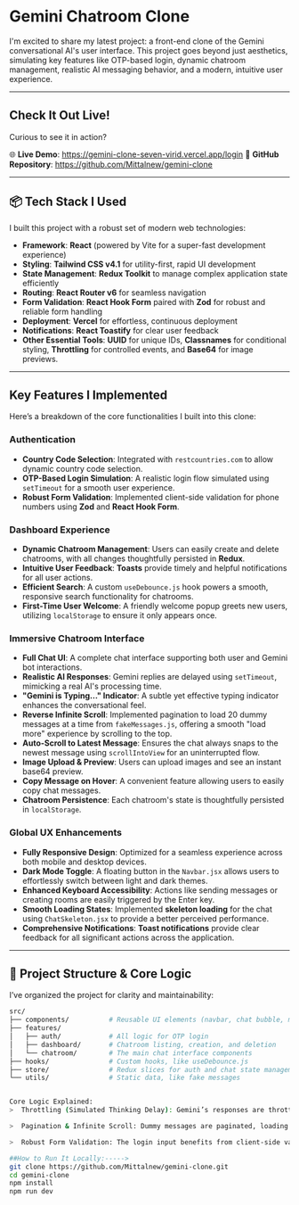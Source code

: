 #  Gemini Chatroom Clone 

I'm excited to share my latest project: a front-end clone of the Gemini conversational AI's user interface. This project goes beyond just aesthetics, simulating key features like OTP-based login, dynamic chatroom management, realistic AI messaging behavior, and a modern, intuitive user experience.

---

##  Check It Out Live!

Curious to see it in action?

🌐 **Live Demo**: https://gemini-clone-seven-virid.vercel.app/login
📂 **GitHub Repository**: https://github.com/Mittalnew/gemini-clone

---

## 📦 Tech Stack I Used

I built this project with a robust set of modern web technologies:

* **Framework**: **React** (powered by Vite for a super-fast development experience)
* **Styling**: **Tailwind CSS v4.1** for utility-first, rapid UI development
* **State Management**: **Redux Toolkit** to manage complex application state efficiently
* **Routing**: **React Router v6** for seamless navigation
* **Form Validation**: **React Hook Form** paired with **Zod** for robust and reliable form handling
* **Deployment**: **Vercel** for effortless, continuous deployment
* **Notifications**: **React Toastify** for clear user feedback
* **Other Essential Tools**: **UUID** for unique IDs, **Classnames** for conditional styling, **Throttling** for controlled events, and **Base64** for image previews.

---

##  Key Features I Implemented

Here’s a breakdown of the core functionalities I built into this clone:

###  Authentication

* **Country Code Selection**: Integrated with `restcountries.com` to allow dynamic country code selection.
* **OTP-Based Login Simulation**: A realistic login flow simulated using `setTimeout` for a smooth user experience.
* **Robust Form Validation**: Implemented client-side validation for phone numbers using **Zod** and **React Hook Form**.

###  Dashboard Experience

* **Dynamic Chatroom Management**: Users can easily create and delete chatrooms, with all changes thoughtfully persisted in **Redux**.
* **Intuitive User Feedback**: **Toasts** provide timely and helpful notifications for all user actions.
* **Efficient Search**: A custom `useDebounce.js` hook powers a smooth, responsive search functionality for chatrooms.
* **First-Time User Welcome**: A friendly welcome popup greets new users, utilizing `localStorage` to ensure it only appears once.

###  Immersive Chatroom Interface

* **Full Chat UI**: A complete chat interface supporting both user and Gemini bot interactions.
* **Realistic AI Responses**: Gemini replies are delayed using `setTimeout`, mimicking a real AI's processing time.
* **"Gemini is Typing..." Indicator**: A subtle yet effective typing indicator enhances the conversational feel.
* **Reverse Infinite Scroll**: Implemented pagination to load 20 dummy messages at a time from `fakeMessages.js`, offering a smooth "load more" experience by scrolling to the top.
* **Auto-Scroll to Latest Message**: Ensures the chat always snaps to the newest message using `scrollIntoView` for an uninterrupted flow.
* **Image Upload & Preview**: Users can upload images and see an instant base64 preview.
* **Copy Message on Hover**: A convenient feature allowing users to easily copy chat messages.
* **Chatroom Persistence**: Each chatroom's state is thoughtfully persisted in `localStorage`.

###  Global UX Enhancements

* **Fully Responsive Design**: Optimized for a seamless experience across both mobile and desktop devices.
* **Dark Mode Toggle**: A floating button in the `Navbar.jsx` allows users to effortlessly switch between light and dark themes.
* **Enhanced Keyboard Accessibility**: Actions like sending messages or creating rooms are easily triggered by the Enter key.
* **Smooth Loading States**: Implemented **skeleton loading** for the chat using `ChatSkeleton.jsx` to provide a better perceived performance.
* **Comprehensive Notifications**: **Toast notifications** provide clear feedback for all significant actions across the application.

---

## 📁 Project Structure & Core Logic

I’ve organized the project for clarity and maintainability:
```bash
src/
├── components/          # Reusable UI elements (navbar, chat bubble, modals, etc.)
├── features/
│   ├── auth/            # All logic for OTP login
│   ├── dashboard/       # Chatroom listing, creation, and deletion
│   └── chatroom/        # The main chat interface components
├── hooks/               # Custom hooks, like useDebounce.js
├── store/               # Redux slices for auth and chat state management
└── utils/               # Static data, like fake messages


Core Logic Explained:
>  Throttling (Simulated Thinking Delay): Gemini’s responses are throttled using setTimeout combined with setTyping(true). This 2-second delay realistically simulates the AI "typing" before it sends its reply, making the interaction feel more authentic.

>  Pagination & Infinite Scroll: Dummy messages are paginated, loading 20 messages per page from fakeMessages.js. The "reverse infinite scroll" loads older messages when the user scrolls to scrollTop = 0, ensuring a smooth historical chat view.

>  Robust Form Validation: The login input benefits from client-side validation using React Hook Form and Zod. This prevents empty fields and provides instant, helpful toast error messages to the user.

##How to Run It Locally:----->
git clone https://github.com/Mittalnew/gemini-clone.git
cd gemini-clone
npm install
npm run dev


